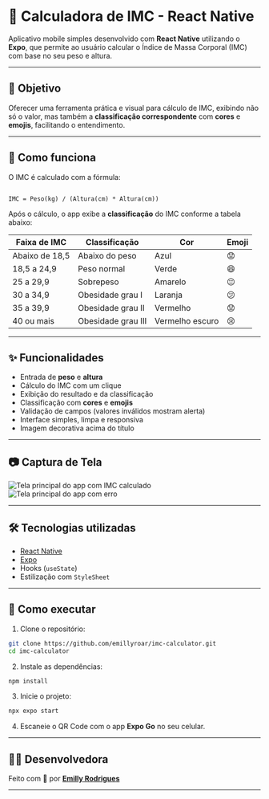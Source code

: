 
# 📱 Calculadora de IMC - React Native

Aplicativo mobile simples desenvolvido com **React Native** utilizando o **Expo**, que permite ao usuário calcular o Índice de Massa Corporal (IMC) com base no seu peso e altura.

---

## 🎯 Objetivo

Oferecer uma ferramenta prática e visual para cálculo de IMC, exibindo não só o valor, mas também a **classificação correspondente** com **cores** e **emojis**, facilitando o entendimento.

---

## 🧠 Como funciona

O IMC é calculado com a fórmula:

```

IMC = Peso(kg) / (Altura(cm) * Altura(cm))

````

Após o cálculo, o app exibe a **classificação** do IMC conforme a tabela abaixo:

| Faixa de IMC           | Classificação        | Cor           | Emoji |
|------------------------|----------------------|----------------|--------|
| Abaixo de 18,5         | Abaixo do peso       | Azul           | 😟     |
| 18,5 a 24,9            | Peso normal          | Verde          | 😄     |
| 25 a 29,9              | Sobrepeso            | Amarelo        | 😐     |
| 30 a 34,9              | Obesidade grau I     | Laranja        | 😕     |
| 35 a 39,9              | Obesidade grau II    | Vermelho       | 😟     |
| 40 ou mais             | Obesidade grau III   | Vermelho escuro| 😢     |

---

## ✨ Funcionalidades

- Entrada de **peso** e **altura**
- Cálculo do IMC com um clique
- Exibição do resultado e da classificação
- Classificação com **cores** e **emojis**
- Validação de campos (valores inválidos mostram alerta)
- Interface simples, limpa e responsiva
- Imagem decorativa acima do título

---

## 📷 Captura de Tela

![Tela principal do app com IMC calculado](./assets/image-ok.jpg)
![Tela principal do app com erro](./assets/image-error.jpg)


---

## 🛠️ Tecnologias utilizadas

- [React Native](https://reactnative.dev/)
- [Expo](https://expo.dev/)
- Hooks (`useState`)
- Estilização com `StyleSheet`

---

## 🚀 Como executar

1. Clone o repositório:
```bash
git clone https://github.com/emillyroar/imc-calculator.git
cd imc-calculator
````

2. Instale as dependências:

```bash
npm install
```

3. Inicie o projeto:

```bash
npx expo start
```

4. Escaneie o QR Code com o app **Expo Go** no seu celular.

---

## 👩‍💻 Desenvolvedora

Feito com 💙 por **[Emilly Rodrigues](https://www.linkedin.com/in/emillyrodrigss/)**

---


